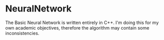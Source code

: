 # NeuralNetwork

The Basic Neural Network is written entirely in C++. I'm doing this for my own academic objectives, therefore the algorithm may contain some inconsistencies.
